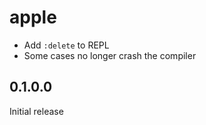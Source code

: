 # apple

  * Add `:delete` to REPL
  * Some cases no longer crash the compiler

## 0.1.0.0

Initial release
